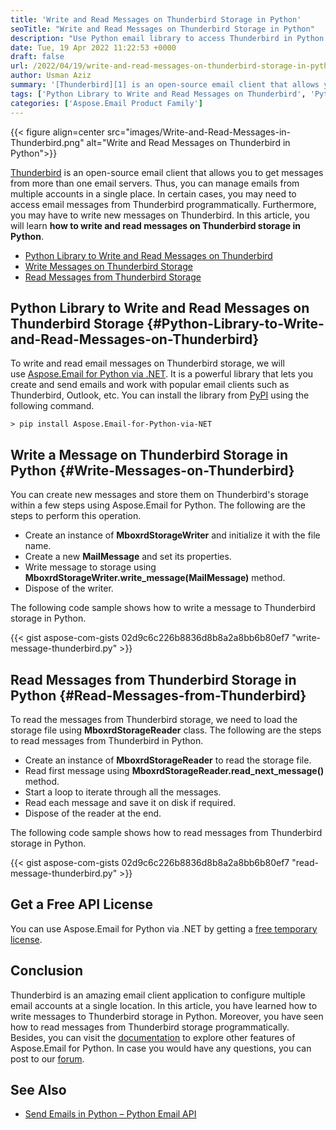 ```yaml
---
title: 'Write and Read Messages on Thunderbird Storage in Python'
seoTitle: "Write and Read Messages on Thunderbird Storage in Python"
description: "Use Python email library to access Thunderbird in Python. Write messages to Thunderbird storage in Python. Read messages from storage programmatically."
date: Tue, 19 Apr 2022 11:22:53 +0000
draft: false
url: /2022/04/19/write-and-read-messages-on-thunderbird-storage-in-python/
author: Usman Aziz
summary: '[Thunderbird][1] is an open-source email client that allows you to get messages from more than one email servers. Thus, you can manage emails from multiple accounts in a single place. In certain cases, you may need to access email messages from Thunderbird programmatically. Furthermore, you may have to write new messages on Thunderbird. In this article, you will learn **how to write and read messages on Thunderbird storage in Python**.'
tags: ['Python Library to Write and Read Messages on Thunderbird', 'Python Thunderbird Library', 'Read Messages from Thunderbird in Python', 'Write Messages on Thunderbird in Python']
categories: ['Aspose.Email Product Family']
---
```




{{< figure align=center src="images/Write-and-Read-Messages-in-Thunderbird.png" alt="Write and Read Messages on Thunderbird in Python">}}


[Thunderbird][2] is an open-source email client that allows you to get messages from more than one email servers. Thus, you can manage emails from multiple accounts in a single place. In certain cases, you may need to access email messages from Thunderbird programmatically. Furthermore, you may have to write new messages on Thunderbird. In this article, you will learn **how to write and read messages on Thunderbird storage in Python**.

*   [Python Library to Write and Read Messages on Thunderbird][3]
*   [Write Messages on Thunderbird Storage][4]
*   [Read Messages from Thunderbird Storage][5]

## Python Library to Write and Read Messages on Thunderbird Storage {#Python-Library-to-Write-and-Read-Messages-on-Thunderbird}

To write and read email messages on Thunderbird storage, we will use [Aspose.Email for Python via .NET][6]. It is a powerful library that lets you create and send emails and work with popular email clients such as Thunderbird, Outlook, etc. You can install the library from [PyPI][7] using the following command.

```
> pip install Aspose.Email-for-Python-via-NET
```

## Write a Message on Thunderbird Storage in Python {#Write-Messages-on-Thunderbird}

You can create new messages and store them on Thunderbird's storage within a few steps using Aspose.Email for Python. The following are the steps to perform this operation.

*   Create an instance of **MboxrdStorageWriter** and initialize it with the file name.
*   Create a new **MailMessage** and set its properties.
*   Write message to storage using **MboxrdStorageWriter.write\_message(MailMessage)** method.
*   Dispose of the writer.

The following code sample shows how to write a message to Thunderbird storage in Python.

{{< gist aspose-com-gists 02d9c6c226b8836d8b8a2a8bb6b80ef7 "write-message-thunderbird.py" >}}

## Read Messages from Thunderbird Storage in Python {#Read-Messages-from-Thunderbird}

To read the messages from Thunderbird storage, we need to load the storage file using **MboxrdStorageReader** class. The following are the steps to read messages from Thunderbird in Python.

*   Create an instance of **MboxrdStorageReader** to read the storage file.
*   Read first message using **MboxrdStorageReader.read\_next\_message()** method.
*   Start a loop to iterate through all the messages.
*   Read each message and save it on disk if required.
*   Dispose of the reader at the end.

The following code sample shows how to read messages from Thunderbird storage in Python.

{{< gist aspose-com-gists 02d9c6c226b8836d8b8a2a8bb6b80ef7 "read-message-thunderbird.py" >}}

## Get a Free API License

You can use Aspose.Email for Python via .NET by getting a [free temporary license][8].

## Conclusion

Thunderbird is an amazing email client application to configure multiple email accounts at a single location. In this article, you have learned how to write messages to Thunderbird storage in Python. Moreover, you have seen how to read messages from Thunderbird storage programmatically. Besides, you can visit the [documentation][9] to explore other features of Aspose.Email for Python. In case you would have any questions, you can post to our [forum][10].

## See Also

*   [Send Emails in Python – Python Email API][11]




[1]: https://en.wikipedia.org/wiki/Mozilla_Thunderbird
[2]: https://en.wikipedia.org/wiki/Mozilla_Thunderbird
[3]: #Python-Library-to-Write-and-Read-Messages-on-Thunderbird
[4]: #Write-Messages-on-Thunderbird
[5]: #Read-Messages-from-Thunderbird
[6]: https://products.aspose.com/email/python-net
[7]: https://pypi.org/project/Aspose.Email-for-Python-via-NET/
[8]: https://products.aspose.com/email
[9]: https://docs.aspose.com/email/python-net
[10]: https://forum.aspose.com/
[11]: https://blog.aspose.com/2021/05/21/send-emails-in-python/




